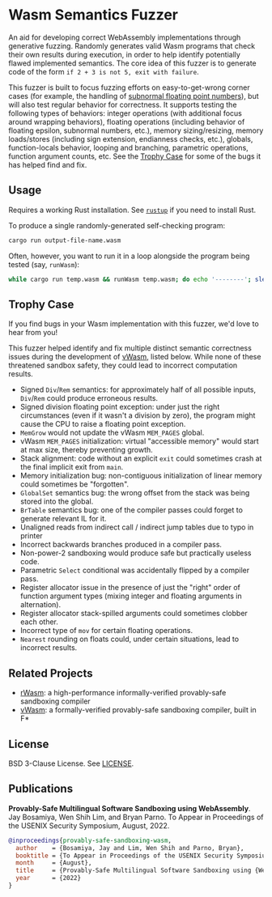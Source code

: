 # Wasm Semantics Fuzzer

An aid for developing correct WebAssembly implementations through
generative fuzzing. Randomly generates valid Wasm programs that check
their own results during execution, in order to help identify
potentially flawed implemented semantics. The core idea of this fuzzer
is to generate code of the form `if 2 + 3 is not 5, exit with
failure`.

This fuzzer is built to focus fuzzing efforts on easy-to-get-wrong
corner cases (for example, the handling of [subnormal floating point
numbers](https://en.wikipedia.org/wiki/Subnormal_number)), but will
also test regular behavior for correctness. It supports testing the
following types of behaviors: integer operations (with additional
focus around wrapping behaviors), floating operations (including
behavior of floating epsilon, subnormal numbers, etc.), memory
sizing/resizing, memory loads/stores (including sign extension,
endianness checks, etc.), globals, function-locals behavior, looping
and branching, parametric operations, function argument counts,
etc. See the [Trophy Case](#trophy-case) for some of the bugs it has
helped find and fix.

## Usage

Requires a working Rust installation. See
[`rustup`](https://rustup.rs/) if you need to install Rust.

To produce a single randomly-generated self-checking program:
```sh
cargo run output-file-name.wasm
```

Often, however, you want to run it in a loop alongside the program
being tested (say, `runWasm`):

```sh
while cargo run temp.wasm && runWasm temp.wasm; do echo '--------'; sleep 0.1; done
```

## Trophy Case

If you find bugs in your Wasm implementation with this fuzzer, we'd
love to hear from you!

This fuzzer helped identify and fix multiple distinct semantic
correctness issues during the development of
[vWasm](https://github.com/secure-foundations/vWasm), listed
below. While none of these threatened sandbox safety, they could lead
to incorrect computation results.

+ Signed `Div`/`Rem` semantics: for approximately half of all possible
  inputs, `Div`/`Rem` could produce erroneous results.
+ Signed division floating point exception: under just the right
  circumstances (even if it wasn't a division by zero), the program
  might cause the CPU to raise a floating point exception.
+ `MemGrow` would not update the vWasm `MEM_PAGES` global.
+ vWasm `MEM_PAGES` initialization: virtual "accessible memory" would
  start at max size, thereby preventing growth.
+ Stack alignment: code without an explicit `exit` could sometimes
  crash at the final implicit exit from `main`.
+ Memory initialization bug: non-contiguous initialization of linear
  memory could sometimes be "forgotten".
+ `GlobalSet` semantics bug: the wrong offset from the stack was being
  stored into the global.
+ `BrTable` semantics bug: one of the compiler passes could forget to
  generate relevant IL for it.
+ Unaligned reads from indirect call / indirect jump tables due to
  typo in printer
+ Incorrect backwards branches produced in a compiler pass.
+ Non-power-2 sandboxing would produce safe but practically useless
  code.
+ Parametric `Select` conditional was accidentally flipped by a
  compiler pass.
+ Register allocator issue in the presence of just the "right" order
  of function argument types (mixing integer and floating arguments in
  alternation).
+ Register allocator stack-spilled arguments could sometimes clobber
  each other.
+ Incorrect type of `mov` for certain floating operations.
+ `Nearest` rounding on floats could, under certain situations, lead
  to incorrect results.

## Related Projects

+ [rWasm](https://github.com/secure-foundations/rWasm): a
  high-performance informally-verified provably-safe sandboxing
  compiler
+ [vWasm](https://github.com/secure-foundations/vWasm): a
  formally-verified provably-safe sandboxing compiler, built in F*

## License

BSD 3-Clause License. See [LICENSE](./LICENSE).

## Publications

**Provably-Safe Multilingual Software Sandboxing using WebAssembly**.
Jay Bosamiya, Wen Shih Lim, and Bryan Parno. To Appear in Proceedings
of the USENIX Security Symposium, August, 2022.

```bibtex
@inproceedings{provably-safe-sandboxing-wasm,
  author    = {Bosamiya, Jay and Lim, Wen Shih and Parno, Bryan},
  booktitle = {To Appear in Proceedings of the USENIX Security Symposium},
  month     = {August},
  title     = {Provably-Safe Multilingual Software Sandboxing using {WebAssembly}},
  year      = {2022}
}
```
